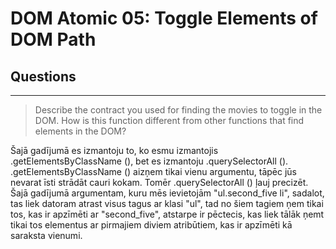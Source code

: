 # DOM Atomic 05: Toggle Elements of DOM Path

## Questions

---

> Describe the contract you used for finding the movies to toggle in the DOM. How is this function different from other functions that find elements in the DOM?

Šajā gadījumā es izmantoju to, ko esmu izmantojis .getElementsByClassName (), bet es izmantoju .querySelectorAll (). .getElementsByClassName () aizņem tikai vienu argumentu, tāpēc jūs nevarat īsti strādāt cauri kokam. Tomēr .querySelectorAll () ļauj precizēt. Šajā gadījumā argumentam, kuru mēs ievietojām "ul.second_five li", sadalot, tas liek datoram atrast visus tagus ar klasi "ul", tad no šiem tagiem ņem tikai tos, kas ir apzīmēti ar "second_five", atstarpe ir pēctecis, kas liek tālāk ņemt tikai tos elementus ar pirmajiem diviem atribūtiem, kas ir apzīmēti kā saraksta vienumi.